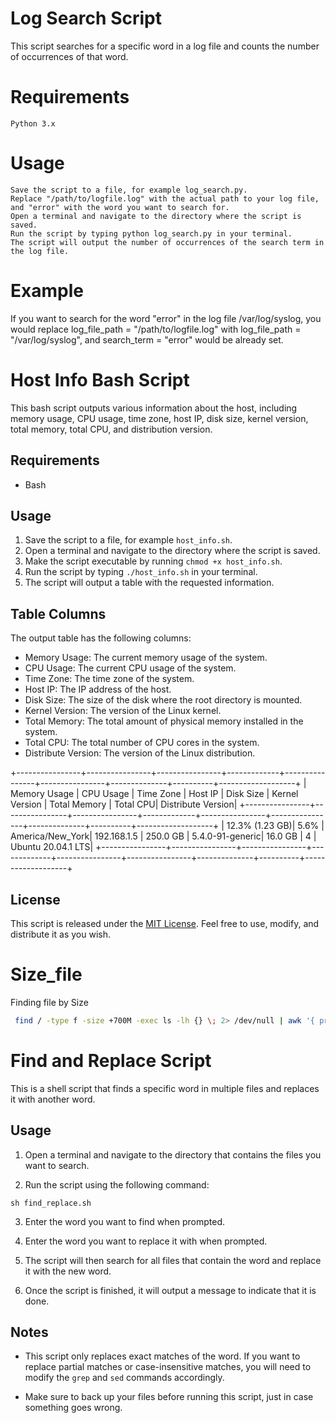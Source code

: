 # Log Search Script

This script searches for a specific word in a log file and counts the number of occurrences of that word.
# Requirements

    Python 3.x

# Usage

    Save the script to a file, for example log_search.py.
    Replace "/path/to/logfile.log" with the actual path to your log file, and "error" with the word you want to search for.
    Open a terminal and navigate to the directory where the script is saved.
    Run the script by typing python log_search.py in your terminal.
    The script will output the number of occurrences of the search term in the log file.

# Example

If you want to search for the word "error" in the log file /var/log/syslog, you would replace log_file_path = "/path/to/logfile.log" with log_file_path = "/var/log/syslog", and search_term = "error" would be already set.




# Host Info Bash Script

This bash script outputs various information about the host, including memory usage, CPU usage, time zone, host IP, disk size, kernel version, total memory, total CPU, and distribution version.

## Requirements

- Bash

## Usage

1. Save the script to a file, for example `host_info.sh`.
2. Open a terminal and navigate to the directory where the script is saved.
3. Make the script executable by running `chmod +x host_info.sh`.
4. Run the script by typing `./host_info.sh` in your terminal.
5. The script will output a table with the requested information.

## Table Columns

The output table has the following columns:

- Memory Usage: The current memory usage of the system.
- CPU Usage: The current CPU usage of the system.
- Time Zone: The time zone of the system.
- Host IP: The IP address of the host.
- Disk Size: The size of the disk where the root directory is mounted.
- Kernel Version: The version of the Linux kernel.
- Total Memory: The total amount of physical memory installed in the system.
- Total CPU: The total number of CPU cores in the system.
- Distribute Version: The version of the Linux distribution.


+----------------+----------------+----------------+-------------+----------------+----------------+--------------+----------+-------------------+
| Memory Usage   | CPU Usage      | Time Zone      | Host IP     | Disk Size      | Kernel Version | Total Memory | Total CPU| Distribute Version|
+----------------+----------------+----------------+-------------+----------------+----------------+--------------+----------+-------------------+
| 12.3% (1.23 GB)|  5.6%          | America/New_York| 192.168.1.5 | 250.0 GB       | 5.4.0-91-generic| 16.0 GB      | 4        | Ubuntu 20.04.1 LTS|
+----------------+----------------+----------------+-------------+----------------+----------------+--------------+----------+-------------------+

## License

This script is released under the [MIT License](https://opensource.org/licenses/MIT). Feel free to use, modify, and distribute it as you wish.


# Size_file
Finding file by Size

```bash
 find / -type f -size +700M -exec ls -lh {} \; 2> /dev/null | awk '{ print $NF ": " $5 }' | sort -nk 2,2
 ```


# Find and Replace Script

This is a shell script that finds a specific word in multiple files and replaces it with another word.

## Usage

1. Open a terminal and navigate to the directory that contains the files you want to search.

2. Run the script using the following command:

```shell
sh find_replace.sh
```

3. Enter the word you want to find when prompted.

4. Enter the word you want to replace it with when prompted.

5. The script will then search for all files that contain the word and replace it with the new word.

6. Once the script is finished, it will output a message to indicate that it is done.

## Notes

- This script only replaces exact matches of the word. If you want to replace partial matches or case-insensitive matches, you will need to modify the `grep` and `sed` commands accordingly.

- Make sure to back up your files before running this script, just in case something goes wrong.

